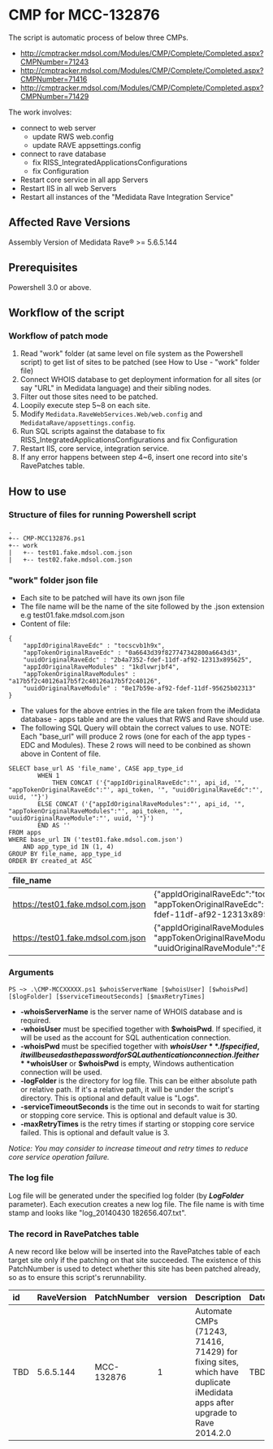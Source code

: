 # CMP for MCC-132876
The script is automatic process of below three CMPs.

- http://cmptracker.mdsol.com/Modules/CMP/Complete/Completed.aspx?CMPNumber=71243
- http://cmptracker.mdsol.com/Modules/CMP/Complete/Completed.aspx?CMPNumber=71416
- http://cmptracker.mdsol.com/Modules/CMP/Complete/Completed.aspx?CMPNumber=71429

The work involves:
- connect to web server
    * update RWS web.config
    * update RAVE appsettings.config
- connect to rave database
    * fix RISS_IntegratedApplicationsConfigurations
    * fix Configuration
- Restart core service in all app Servers 
- Restart IIS in all web Servers 
- Restart all instances of the "Medidata Rave Integration Service"

## Affected Rave Versions
Assembly Version of Medidata Rave® >= 5.6.5.144

## Prerequisites
Powershell 3.0 or above.

## Workflow of the script

### Workflow of patch mode
1. Read "work" folder (at same level on file system as the Powershell script) to get list of sites to be patched (see How to Use - "work" folder file)
2. Connect WHOIS database to get deployment information for all sites (or say "URL" in Medidata language) and their sibling nodes.
3. Filter out those sites need to be patched.
4. Loopily execute step 5~8 on each site.
5.    Modify `Medidata.RaveWebServices.Web/web.config` and `MedidataRave/appsettings.config`.
6.    Run SQL scripts against the database to fix RISS_IntegratedApplicationsConfigurations and fix Configuration
7.    Restart IIS, core service, integration service.
8.    If any error happens between step 4~6, insert one record into site's RavePatches table.


## How to use

### Structure of files for running Powershell script
```
.
+-- CMP-MCC132876.ps1 
+-- work
|   +-- test01.fake.mdsol.com.json
|   +-- test02.fake.mdsol.com.json
```

### "work" folder json file
- Each site to be patched will have its own json file 
- The file name will be the name of the site followed by the .json extension e.g test01.fake.mdsol.com.json
- Content of file:
```
{
	"appIdOriginalRaveEdc" : "tocscvb1h9x",
	"appTokenOriginalRaveEdc" : "0a6643d39f827747342800a6643d3",
	"uuidOriginalRaveEdc" : "2b4a7352-fdef-11df-af92-12313x895625",
	"appIdOriginalRaveModules" : "1kdlvwrjbf4",
	"appTokenOriginalRaveModules" : "a17b5f2c40126a17b5f2c40126a17b5f2c40126",
	"uuidOriginalRaveModule" : "8e17b59e-af92-fdef-11df-95625b02313"
}
```
- The values for the above entries in the file are taken from the iMedidata database - apps table and are the values that RWS and Rave should use.
- The following SQL Query will obtain the correct values to use. NOTE: Each "base_url" will produce 2 rows (one for each of the app types - EDC and Modules). These 2 rows will need to be conbined as shown above in Content of file.
```
SELECT base_url AS 'file_name', CASE app_type_id
		WHEN 1
			THEN CONCAT ('{"appIdOriginalRaveEdc":"', api_id, '", "appTokenOriginalRaveEdc":"', api_token, '", "uuidOriginalRaveEdc":"', uuid, '"}')
		ELSE CONCAT ('{"appIdOriginalRaveModules":"', api_id, '", "appTokenOriginalRaveModules":"', api_token, '", "uuidOriginalRaveModule":"', uuid, '"}')
		END AS ''
FROM apps
WHERE base_url IN ('test01.fake.mdsol.com.json')
	AND app_type_id IN (1, 4)
GROUP BY file_name, app_type_id
ORDER BY created_at ASC
```
| file_name|		|
|:---|:----------	|
| https://test01.fake.mdsol.com.json|	{"appIdOriginalRaveEdc":"tocscvb1h9x", "appTokenOriginalRaveEdc":"0a6643d39f827747342800a6643d3", "2b4a7352-fdef-11df-af92-12313x895625"}	|
| https://test01.fake.mdsol.com.json|	{"appIdOriginalRaveModules":"1kdlvwrjbf4", "appTokenOriginalRaveModules":"a17b5f2c40126a17b5f2c40126a17b5f2c40126", "uuidOriginalRaveModule":"8e17b59e-af92-fdef-11df-95625b02313"}	|

### Arguments

```
PS ~> .\CMP-MCCXXXXX.ps1 $whoisServerName [$whoisUser] [$whoisPwd] [$logFolder] [$serviceTimeoutSeconds] [$maxRetryTimes]
```

- **-whoisServerName** is the server name of WHOIS database and is required.
- **-whoisUser** must be specified together with **$whoisPwd**. If specified, it will be used as the account for SQL authentication connection.
- **-whoisPwd** must be specified together with **$whoisUser**. If specified, it will be used as the password for SQL authentication connection. If either **$whoisUser** or **$whoisPwd** is empty, Windows authentication connection will be used.
- **-logFolder** is the directory for log file. This can be either absolute path or relative path. If it's a relative path, it will be under the script's directory. This is optional and default value is "Logs".
- **-serviceTimeoutSeconds** is the time out in seconds to wait for starting or stopping core service. This is optional and default value is 30.
- **-maxRetryTimes** is the retry times if starting or stopping core service failed. This is optional and default value is 3.

*Notice: You may consider to increase timeout and retry times to reduce core service operation failure.*


### The log file
Log file will be generated under the specified log folder (by **$LogFolder$** parameter). Each execution creates a new log file. The file name is with time stamp and looks like "log_20140430 182656.407.txt". 


### The record in RavePatches table
A new record like below will be inserted into the RavePatches table of each target site only if the patching on that site succeeded. The existence of this PatchNumber is used to detect whether this site has been patched already, so as to ensure this script's rerunnability.

| id|	RaveVersion	|PatchNumber	|version	|Description	|DateApplied	|AppliedBy	|AppliedFrom	|Active	|AppServers	|WebServers	|Viewers	|BatchUploader	|NonSqlRun|
|:---|:----------	|:-----------	|:-------	|:------------	|:------------	|-------	|-----------	|----	|--------	|-------	|-------	|-------	|-------|
| TBD|	5.6.5.144	|MCC-132876	|1	| Automate CMPs (71243, 71416, 71429) for fixing sites, which have duplicate iMedidata apps after upgrade to Rave 2014.2.0	|TBD|NULL|	NULL	|1	|NULL	|NULL|	NULL|	NULL|	NULL|

